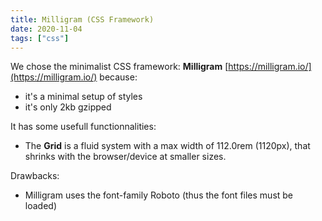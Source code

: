 ```yaml
---
title: Milligram (CSS Framework)
date: 2020-11-04
tags: ["css"]
---
```


We chose the minimalist CSS framework: **Milligram** [https://milligram.io/](https://milligram.io/)
because:
- it's a minimal setup of styles
- it's only 2kb gzipped

It has some usefull functionnalities:
- The **Grid** is a fluid system with a max width of 112.0rem (1120px), that shrinks with the browser/device at smaller sizes. 

Drawbacks:
- Milligram uses the font-family Roboto (thus the font files must be loaded)